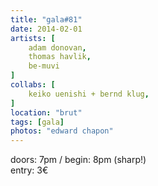 ```yaml
---
title: "gala#81"
date: 2014-02-01
artists: [
    adam donovan,
    thomas havlik,
    be-muvi
]
collabs: [
    keiko uenishi + bernd klug,
]
location: "brut"
tags: [gala]
photos: "edward chapon"
---
```

doors: 7pm / begin: 8pm (sharp!)  
entry: 3€
